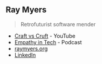 ## Ray Myers

> Retrofuturist software mender

* [Craft vs Cruft](https://www.youtube.com/@craftvscruft8060) - YouTube
* [Empathy in Tech](https://www.empathyintech.com/) - Podcast
* [raymyers.org](https://raymyers.org)
* [LinkedIn](https://www.linkedin.com/in/cadrlife)
